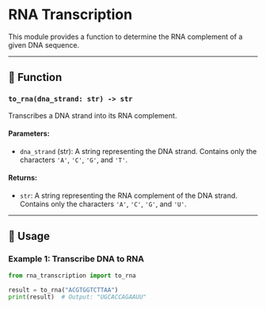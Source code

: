 # RNA Transcription

This module provides a function to determine the RNA complement of a given DNA sequence.

---

## 📝 Function

### `to_rna(dna_strand: str) -> str`
Transcribes a DNA strand into its RNA complement.

#### Parameters:
- `dna_strand` (str): A string representing the DNA strand. Contains only the characters `'A'`, `'C'`, `'G'`, and `'T'`.

#### Returns:
- `str`: A string representing the RNA complement of the DNA strand. Contains only the characters `'A'`, `'C'`, `'G'`, and `'U'`.

---

## 🚀 Usage

### Example 1: Transcribe DNA to RNA
```python
from rna_transcription import to_rna

result = to_rna("ACGTGGTCTTAA")
print(result)  # Output: "UGCACCAGAAUU"